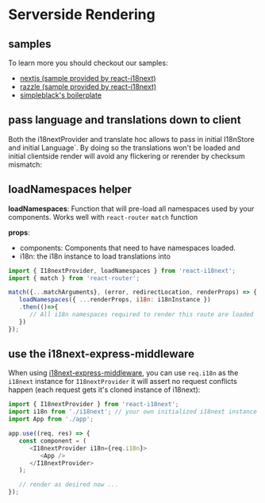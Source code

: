 # Serverside Rendering

## samples

To learn more you should checkout our samples:

* [nextjs \(sample provided by react-i18next\)](https://github.com/i18next/react-i18next/tree/master/example/nextjs)
* [razzle \(sample provided by react-i18next\)](https://github.com/i18next/react-i18next/tree/master/example/razzle-ssr)
* [simpleblack's boilerplate](https://github.com/simpleblack/react-redux-universal-hot-example)

## pass language and translations down to client

Both the i18nextProvider and translate hoc allows to pass in initial I18nStore and initial Language\`. By doing so the translations won't be loaded and initial clientside render will avoid any flickering or rerender by checksum mismatch:

## loadNamespaces helper

**loadNamespaces**: Function that will pre-load all namespaces used by your components.  Works well with `react-router` `match` function

**props**:

* components: Components that need to have namespaces loaded.
* i18n: the i18n instance to load translations into

```javascript
import { I18nextProvider, loadNamespaces } from 'react-i18next';
import { match } from 'react-router';

match({...matchArguments}, (error, redirectLocation, renderProps) => {
   loadNamespaces({ ...renderProps, i18n: i18nInstance })
   .then(()=>{
      // All i18n namespaces required to render this route are loaded   
   })
});
```

## use the i18next-express-middleware

When using [i18next-express-middleware](https://github.com/i18next/i18next-express-middleware), you can use `req.i18n` as the `i18next` instance for `I18nextProvider` it will assert no request conflicts happen \(each request gets it's cloned instance of i18next\):

```javascript
import { I18nextProvider } from 'react-i18next';
import i18n from './i18next'; // your own initialized i18next instance
import App from './app';

app.use((req, res) => {
   const component = (
      <I18nextProvider i18n={req.i18n}>
         <App />
      </I18nextProvider>
   );

   // render as desired now ...
});
```



